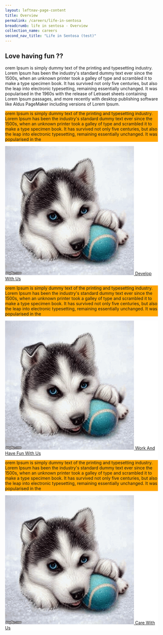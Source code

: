 ```yaml
---
layout: leftnav-page-content
title: Overview
permalink: /careers/life-in-sentosa
breadcrumb: life in sentosa - Overview
collection_name: careers
second_nav_title: "Life in Sentosa (test)"
---
```

## Love having fun ??
<div class="row">
	<div class="col is-12">
	
orem Ipsum is simply dummy text of the printing and typesetting industry. Lorem Ipsum has been the industry's standard dummy text ever since the 1500s, when an unknown printer took a galley of type and scrambled it to make a type specimen book. It has survived not only five centuries, but also the leap into electronic typesetting, remaining essentially unchanged. It was popularised in the 1960s with the release of Letraset sheets containing Lorem Ipsum passages, and more recently with desktop publishing software like Aldus PageMaker including versions of Lorem Ipsum.  

   </div>
</div>
 <div class="row" style="background-color: white;">
	<div class="col is-4" style="background-color: orange;">

orem Ipsum is simply dummy text of the printing and typesetting industry. Lorem Ipsum has been the industry's standard dummy text ever since the 1500s, when an unknown printer took a galley of type and scrambled it to make a type specimen book. It has survived not only five centuries, but also the leap into electronic typesetting, remaining essentially unchanged. It was popularised in the

</div>
	  <div class="col is-4" style="background-color: white;">
		<a href="https://isomer-sentosa-staging.netlify.com/careers/life-in-sentosa/develop-with-us">
			<figure style="margin: 0;position: relative;">
			<img class="grid-image-1" src="../images/careers/testimagev1.gif" alt="Develop With Us"/>
			<span class="image-text-1">Develop With Us</span>
		</figure>
		</a>
	  </div>
	<div class="col is-4" style="background-color: orange;">

orem Ipsum is simply dummy text of the printing and typesetting industry. Lorem Ipsum has been the industry's standard dummy text ever since the 1500s, when an unknown printer took a galley of type and scrambled it to make a type specimen book. It has survived not only five centuries, but also the leap into electronic typesetting, remaining essentially unchanged. It was popularised in the

</div>
</div>
 <div class="row" style="background-color: white;">
	  <div class="col is-4" style="background-color: white;padding:0;">
		<a href="https://isomer-sentosa-staging.netlify.com/careers/life-in-sentosa/work-and-have-fun-with-us">
                <figure style="margin: 0; position: relative;">
			<img class="grid-image-1" src="../images/careers/testimagev1.gif" alt="Work And Have Fun With Us"/>
			<span class="image-text-1">Work And Have Fun With Us</span>
		</figure>
		</a>
	</div>
	<div class="col is-4" style="background-color: orange;padding:0;">

orem Ipsum is simply dummy text of the printing and typesetting industry. Lorem Ipsum has been the industry's standard dummy text ever since the 1500s, when an unknown printer took a galley of type and scrambled it to make a type specimen book. It has survived not only five centuries, but also the leap into electronic typesetting, remaining essentially unchanged. It was popularised in the

</div>
	  <div class="col is-4" style="background-color: white;padding:0;">
		<a href="https://isomer-sentosa-staging.netlify.com/careers/life-in-sentosa/care-with-us">
                <figure style="margin: 0; position: relative;">
			<img class="grid-image-1" src="../images/careers/testimagev1.gif" alt="Care With Us"/>
			<span class="image-text-1">Care With Us</span>
		</figure>
			</a>
	</div>
</div>
